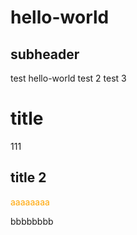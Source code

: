 # hello-world
## subheader
test hello-world
test 2
test 3

title
=====
111


title 2
-------


<div style="color:orange;">aaaaaaaa</div>

bbbbbbbb
